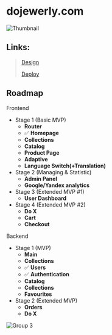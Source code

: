 # dojewerly.com

![Thumbnail](https://user-images.githubusercontent.com/26232484/180622932-94697695-f277-480a-8d3b-e5846d02da93.jpg)

## Links:
> [Design](https://www.figma.com/file/rbLt4cru33melj0pt5EbvQ/Design-2-dojewerly.com-Shop?node-id=0%3A1)  
> 
> [Deploy](https://do-jewerly-app.herokuapp.com/)

## Roadmap

Frontend
- Stage 1 (Basic MVP)
  - **Router**
  - ✅ **Homepage**
  - **Collections**
  - **Catalog**
  - **Product Page**
  - **Adaptive**
  - **Language Switch(+Translation)**
- Stage 2 (Managing & Statistic)
  - **Admin Panel**
  - **Google/Yandex analytics**
- Stage 3 (Extended MVP #1)
  - **User Dashboard**
- Stage 4 (Extended MVP #2)
  - **Do X**
  - **Cart**
  - **Checkout**

Backend
- Stage 1 (MVP)
  - **Main**
  - **Collections**
  - ✅ **Users**
  - ✅ **Authentication**
  - **Catalog**
  - **Collections**
  - **Favourites**
- Stage 2 (Extended MVP)
  - **Orders**
  - **Do X**

![Group 3](https://github.com/Mrdoker1/dojewerly/assets/26232484/26acd4c1-c251-4e77-b194-b748a67c3fe3)

